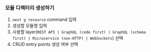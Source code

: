 ### 모듈 디렉터리 생성하기

1. `nest g resource` command 입력
2. 생성할 모듈명 입력
3. 사용할 layer(`REST API | GraphQL (code first) | GraphQL (schema first) | Microservice (non-HTTP) | WebSockets`) 선택
4. CRUD entry points 생성 여부 선택